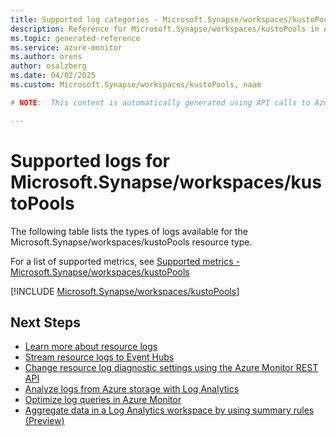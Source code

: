 ```yaml
---
title: Supported log categories - Microsoft.Synapse/workspaces/kustoPools
description: Reference for Microsoft.Synapse/workspaces/kustoPools in Azure Monitor Logs.
ms.topic: generated-reference
ms.service: azure-monitor
ms.author: orens
author: osalzberg
ms.date: 04/02/2025
ms.custom: Microsoft.Synapse/workspaces/kustoPools, naam

# NOTE:  This content is automatically generated using API calls to Azure. Any edits made on these files will be overwritten in the next run of the script. 

---
```





# Supported logs for Microsoft.Synapse/workspaces/kustoPools  
The following table lists the types of logs available for the Microsoft.Synapse/workspaces/kustoPools resource type.
  
  
  
For a list of supported metrics, see [Supported metrics - Microsoft.Synapse/workspaces/kustoPools](../supported-metrics/microsoft-synapse-workspaces-kustopools-metrics.md)  
  

  
[!INCLUDE [Microsoft.Synapse/workspaces/kustoPools](~/reusable-content/ce-skilling/azure/includes/azure-monitor/reference/logs/microsoft-synapse-workspaces-kustopools-logs-include.md)]  
  

## Next Steps

* [Learn more about resource logs](/azure/azure-monitor/essentials/platform-logs-overview)
* [Stream resource logs to Event Hubs](/azure/azure-monitor/essentials/resource-logs#send-to-azure-event-hubs)
* [Change resource log diagnostic settings using the Azure Monitor REST API](/rest/api/monitor/diagnosticsettings)
* [Analyze logs from Azure storage with Log Analytics](/azure/azure-monitor/essentials/resource-logs#send-to-log-analytics-workspace)
* [Optimize log queries in Azure Monitor](/azure/azure-monitor/logs/query-optimization)
* [Aggregate data in a Log Analytics workspace by using summary rules (Preview)](/azure/azure-monitor/logs/summary-rules)
